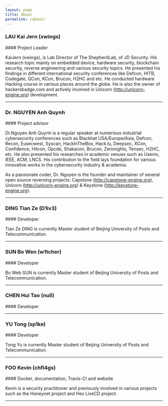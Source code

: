 ```yaml
---
layout: page
title: About
permalink: /about/
---
```


<h3>LAU Kai Jern (xwings)</h3>
#### Project Leader

KaiJern (xwings), is Lab Director of The ShepherdLab, of JD Security. His research topic mainly on embedded device, hardware security, blockchain security, reverse engineering and various security topics. He presented his findings in different international security conferences like Defcon, HITB, Codegate, QCon, KCon, Brucon, H2HC and etc. He conducted hardware Hacking course in various places around the globe. He is also the owner of hackersbadge.com and actively involved in Unicorn (http://unicorn-engine.org) development.

---

<h3>Dr. NGUYEN Anh Quynh</h3>
#### Project advisor

Dr.Nguyen Anh Quynh is a regular speaker at numerious industrial cybersecurity conferences such as Blackhat USA/Europe/Asia, Defcon, Recon, Eusecwest, Syscan, HackInTheBox, Hack.lu, Deepsec, XCon, Confidence, Hitcon, Opcde, Shakacon, Brucon, Zeronights, Tensec, H2HC, etc. He also presented his researches in academic venues such as Usenix, IEEE, ACM, LNCS. His contribution to the field lays foundation for various innovative works in the cybersecurity industry & academia.

As a passionate coder, Dr. Nguyen is the founder and maintainer of several open source reversing projects: Capstone (http://capstone-engine.org), Unicorn (http://unicorn-engine.org) & Keystone (http://keystone-engine.org).

---

<h3>DING Tian Ze (D1iv3)</h3>
#### Developer

Tian Ze DING is currently Master student of Beijing University of Posts and Telecommunication.

---


<h3>SUN Bo Wen (w1tcher)</h3>
#### Developer

Bo Web SUN is currently Master student of Beijing University of Posts and Telecommunication.

---


<h3>CHEN Hui Tao (null)</h3>
#### Developer

---


<h3>YU Tong (sp1ke)</h3>
#### Developer

Tong Yu is currently Master student of Beijing University of Posts and Telecommunication.

---


<h3>FOO Kevin (chfl4gs)</h3>
#### Docker, documentation, Travis-CI and website

Kevin is a security practitioner and previously involved in various projects such as the Honeynet project and Hex LiveCD project.

---
